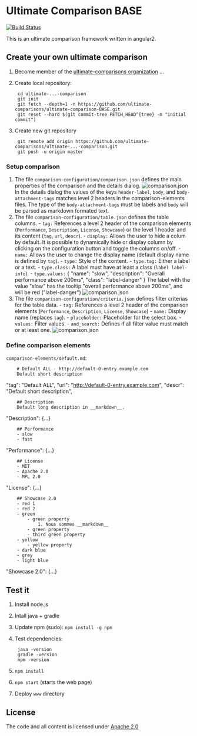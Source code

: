 # Ultimate Comparison BASE

[![Build Status](https://travis-ci.org/ultimate-comparisons/ultimate-comparison-BASE.svg?branch=master)](https://travis-ci.org/ultimate-comparisons/ultimate-comparison-BASE)

This is an ultimate comparison framework written in angular2.

## Create your own ultimate comparison 
1. Become member of the [ultimate-comparisons organization](https://github.com/ultimate-comparisons) ...
2. Create local repository:

        cd ultimate-...-comparison
        git init
        git fetch --depth=1 -n https://github.com/ultimate-comparisons/ultimate-comparison-BASE.git
        git reset --hard $(git commit-tree FETCH_HEAD^{tree} -m "initial commit")

3. Create new git repository
        
        git remote add origin https://github.com/ultimate-comparisons/ultimate-...-comparison.git
        git push -u origin master
        
### Setup comparison
1. The file `comparison-configuration/comparison.json` defines the main properties of the comparison and the details dialog.
![comparison.json](https://cdn.rawgit.com/ultimate-comparisons/ultimate-comparison-BASE/master/media/comparison.svg)
In the details dialog the values of the keys `header-label`, `body`, and `body-attachment-tags` matches level 2 headers in the comparison-elements files. The type of the `body-attachment-tags` must be labels and `body` will be parsed as markdown formated text.  
2. The file `comparison-configuration/table.json` defines the table columns. 
        - `tag:` References a level 2 header of the comparison elements (`Performance`, `Description`, `License`, `Showcase`) or the level 1 header and its content (`tag`, `url`, `descr`).
        - `display:` Allows the user to hide a colum by default. It is possible to dynamically hide or display column by clicking on the configuration button and toggle the columns on/off.
        - `name:` Allows the user to change the display name (default display name is defined by `tag`).
        - `type:` Style of the content. 
        - `type.tag:` Either a label or a text. 
        - `type.class:` A label must have at least a class (`label label-info`).
        - `type.values:`
                {
                    "name": "slow",
                    "description": "Overall performance above 200ms",
                    "class": "label-danger"
                }
          The label with the value "slow" has the tooltip "overall performance above 200ms", and will be red ("label-danger")
![comparison.json](https://cdn.rawgit.com/ultimate-comparisons/ultimate-comparison-BASE/master/media/table.svg)        
3. The file `comparison-configuration/criteria.json` defines filter criterias for the table data.
        - `tag:` References a level 2 header of the comparison elements (`Performance`, `Description`, `License`, `Showcase`)
        - `name:` Display name (replaces `tag`).
        - `placeholder:` Placeholder for the select box.
        - `values:` Filter values.
        - `and_search:` Defines if all filter value must match or at least one.
![comparison.json](https://cdn.rawgit.com/ultimate-comparisons/ultimate-comparison-BASE/master/media/criteria.svg)       
        

### Define comparison elements
`comparison-elements/default.md`:

        # Default ALL - http://default-0-entry.example.com
        Default short description
        
"tag": "Default ALL",
"url": "http://default-0-entry.example.com",
"descr": "Default short description",

        ## Description
        Default long description in __markdown__.

"Description": {...}

        ## Performance
        - slow
        - fast
        
"Performance": {...}

        ## License
        - MIT
        - Apache 2.0
        - MPL 2.0
        
"License": {...}

        ## Showcase 2.0
        - red 1
        - red 2
        - green
            - green property
                1. Nous sommes __markdown__
            - green property
            - third green property
        - yellow
            - yellow property
        - dark blue
        - grey
        - light blue
        
"Showcase 2.0": {...}

## Test it
1. Install node.js
2. Intall java + gradle
3. Update npm (sudo): `npm install -g npm`
4. Test dependencies:

        java -version
        gradle -version
        npm -version

4. `npm install`
5. `npm start` (starts the web page)
6. Deploy `www` directory

## License

The code and all content is licensed under [Apache 2.0]

  [Apache 2.0]: http://www.apache.org/licenses/LICENSE-2.0
